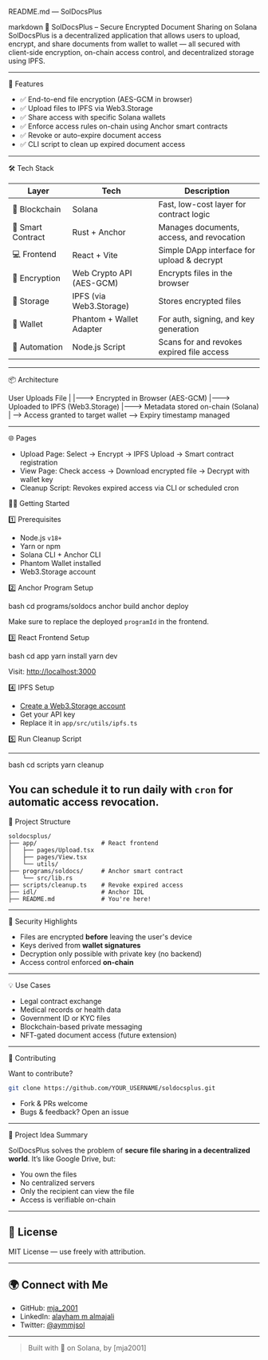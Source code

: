 README.md — SolDocsPlus

markdown
🔐 SolDocsPlus – Secure Encrypted Document Sharing on Solana
SolDocsPlus is a decentralized application that allows users to upload, encrypt, and share documents from wallet to wallet — all secured with client-side encryption, on-chain access control, and decentralized storage using IPFS.

---

🚀 Features

- ✅ End-to-end file encryption (AES-GCM in browser)
- ✅ Upload files to IPFS via Web3.Storage
- ✅ Share access with specific Solana wallets
- ✅ Enforce access rules on-chain using Anchor smart contracts
- ✅ Revoke or auto-expire document access
- ✅ CLI script to clean up expired document access

---

🛠️ Tech Stack

| Layer           | Tech                      | Description                                  |
|----------------|---------------------------|----------------------------------------------|
| 🔗 Blockchain   | Solana                    | Fast, low-cost layer for contract logic      |
| 📜 Smart Contract | Rust + Anchor            | Manages documents, access, and revocation    |
| 💻 Frontend     | React + Vite              | Simple DApp interface for upload & decrypt   |
| 🔐 Encryption   | Web Crypto API (AES-GCM)  | Encrypts files in the browser                |
| 💾 Storage      | IPFS (via Web3.Storage)   | Stores encrypted files                       |
| 👛 Wallet       | Phantom + Wallet Adapter  | For auth, signing, and key generation        |
| 🔁 Automation   | Node.js Script            | Scans for and revokes expired file access    |

---

📦 Architecture

User Uploads File
|
\|---> Encrypted in Browser (AES-GCM)
\|---> Uploaded to IPFS (Web3.Storage)
\|---> Metadata stored on-chain (Solana)
|
\--> Access granted to target wallet
\--> Expiry timestamp managed

---

🌐 Pages

- Upload Page: Select → Encrypt → IPFS Upload → Smart contract registration  
- View Page: Check access → Download encrypted file → Decrypt with wallet key  
- Cleanup Script: Revokes expired access via CLI or scheduled cron

🧑‍💻 Getting Started

1️⃣ Prerequisites

- Node.js `v18+`
- Yarn or npm
- Solana CLI + Anchor CLI
- Phantom Wallet installed
- Web3.Storage account

2️⃣ Anchor Program Setup

bash
cd programs/soldocs
anchor build
anchor deploy

Make sure to replace the deployed `programId` in the frontend.

3️⃣ React Frontend Setup

bash
cd app
yarn install
yarn dev

Visit: [http://localhost:3000](http://localhost:3000)

4️⃣ IPFS Setup

* [Create a Web3.Storage account](https://web3.storage)
* Get your API key
* Replace it in `app/src/utils/ipfs.ts`

5️⃣ Run Cleanup Script

---
bash
cd scripts
yarn cleanup

You can schedule it to run daily with `cron` for automatic access revocation.
---

📂 Project Structure

```
soldocsplus/
├── app/                  # React frontend
│   ├── pages/Upload.tsx
│   ├── pages/View.tsx
│   └── utils/
├── programs/soldocs/     # Anchor smart contract
│   └── src/lib.rs
├── scripts/cleanup.ts    # Revoke expired access
├── idl/                  # Anchor IDL
├── README.md             # You're here!
```
---
🔐 Security Highlights

* Files are encrypted **before** leaving the user's device
* Keys derived from **wallet signatures**
* Decryption only possible with private key (no backend)
* Access control enforced **on-chain**
---
💡 Use Cases

* Legal contract exchange
* Medical records or health data
* Government ID or KYC files
* Blockchain-based private messaging
* NFT-gated document access (future extension)

---

💬 Contributing

Want to contribute?

```bash
git clone https://github.com/YOUR_USERNAME/soldocsplus.git
```

* Fork & PRs welcome
* Bugs & feedback? Open an issue

---

🧠 Project Idea Summary

SolDocsPlus solves the problem of **secure file sharing in a decentralized world**. It’s like Google Drive, but:

* You own the files
* No centralized servers
* Only the recipient can view the file
* Access is verifiable on-chain

---

## 📜 License

MIT License — use freely with attribution.

---

## 🌍 Connect with Me

* GitHub: [mja_2001](https://github.com/mja2001)
* LinkedIn: [alayham m almajali](http://www.linkedin.com/in/alayham-m-almajali-343286278)
* Twitter: [@aymmjsol](https://twitter.com/aymmj2001)

---

> Built with 💙 on Solana, by \[mja2001]

